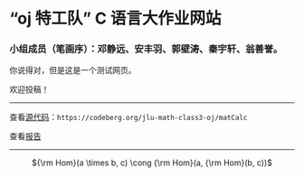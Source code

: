 # “oj 特工队” C 语言大作业网站

### 小组成员（笔画序）：邓静远、安丰羽、郭壁涛、秦宇轩、翁善誉。

你说得对，但是这是一个测试网页。

欢迎投稿！

---


查看[源代码](https://codeberg.org/jlu-math-class3-oj/matCalc)：`https://codeberg.org/jlu-math-class3-oj/matCalc`

查看[报告](./report.pdf)



---









<p align = "center"> ${\rm Hom}(a \times b, c) \cong {\rm Hom}(a, {\rm Hom}(b, c))$ </p>
